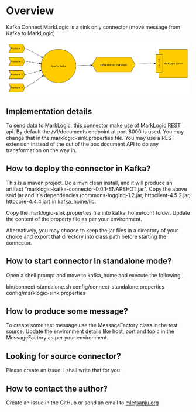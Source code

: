 # Overview

Kafka Connect MarkLogic is a sink only connector (move message from Kafka to MarkLogic). 

![Kafka Connect MarkLogic](kafka-connect-ml-1.png)

## Implementation details 

To send data to MarkLogic, this connector make use of MarkLogic REST api. By default the /v1/documents endpoint at port 8000 is used. You may change that in the marklogic-sink.properties file. You may use a REST extension instead of the out of the box document API to do any transformation on the way in.

## How to deploy the connector in Kafka?

This is a maven project. Do a mvn clean install, and it will produce an artifact "marklogic-kafka-connector-0.0.1-SNAPSHOT.jar". Copy the above said jar and it's dependencies (commons-logging-1.2.jar, httpclient-4.5.2.jar, httpcore-4.4.4.jar) in kafka_home/lib.

Copy the marklogic-sink.properties file into kafka_home/conf folder. Update the content of the property file as per your environment.

Alternatively, you may choose to keep the jar files in a directory of your choice and export that directory into class path before starting the connector.

## How to start connector in standalone mode?

Open a shell prompt and move to kafka_home and execute the following.

bin/connect-standalone.sh config/connect-standalone.properties config/marklogic-sink.properties

## How to produce some message?

To create some test message use the MessageFactory class in the test source. Update the environment details like host, port and topic in the MessageFactory as per your environment.

## Looking for source connector?

Please create an issue. I shall write that for you.

## How to contact the author?

Create an issue in the GitHub or send an email to ml@sanju.org
 


